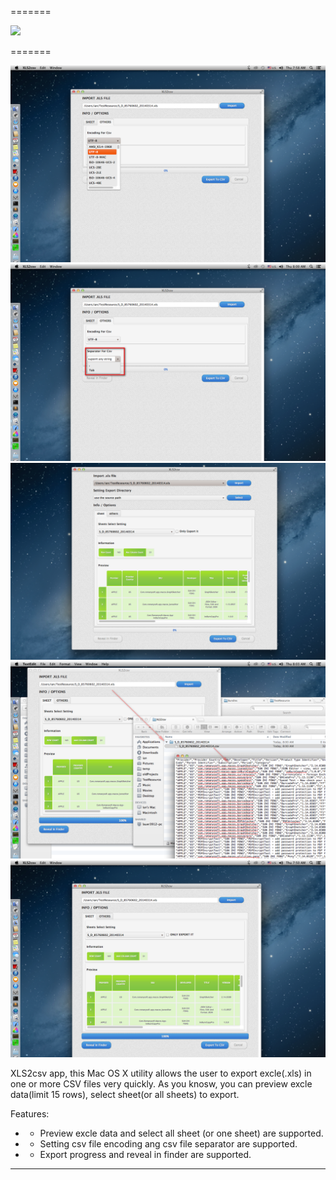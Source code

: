=======

![](http://res.cloudinary.com/dfzokzfi5/image/upload/c_scale,w_128/v1413429278/logo_ouc7sg.png)


=======

![](https://github.com/Romanysoft/XLS2csv/blob/master/images/mzl.duedsqai.png)
![](https://github.com/Romanysoft/XLS2csv/blob/master/images/mzl.dujrmogz.png)
![](https://github.com/Romanysoft/XLS2csv/blob/master/images/mzl.efpyqrvl.png)
![](https://github.com/Romanysoft/XLS2csv/blob/master/images/mzl.gkxqursb.png)
![](https://github.com/Romanysoft/XLS2csv/blob/master/images/mzl.pyowposy.png)


XLS2csv app, this Mac OS X utility allows the user to export excle(.xls) in one or more CSV files very quickly.
As you knosw, you can preview excle data(limit 15 rows), select sheet(or all sheets) to export.

Features:
* - Preview excle data and select all sheet (or one sheet) are supported.
* - Setting csv file encoding ang csv file separator are supported.
* - Export progress and reveal in finder are supported.

***



